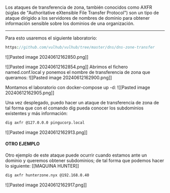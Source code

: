 Los ataques de transferencia de zona, también conocidos como AXFR (siglas de "Authoritative eXtensible File Transfer Protocol") son un tipo de ataque dirigido a los servidores de nombres de dominio para obtener información sensible sobre los dominios de una organización.

----------------------------

Para esto usaremos el siguiente laboratorio:
```php
https://github.com/vulhub/vulhub/tree/master/dns/dns-zone-transfer
```

![[Pasted image 20240612162850.png]]

![[Pasted image 20240612162854.png]]
Abrimos el fichero named.conf.local y ponemos el nombre de transferencia de zona que queramos:
![[Pasted image 20240612162900.png]]

Montamos el laboratorio con docker-compose up -d:
![[Pasted image 20240612162905.png]]

Una vez desplegado, puedo hacer un ataque de transferencia de zona de tal forma que con el comando dig pueda conocer los subdominios existentes y más información:
```bash
dig axfr @127.0.0.0 pingucorp.local
```

![[Pasted image 20240612162913.png]]
#### OTRO EJEMPLO
Otro ejemplo de este ataque puede ocurrir cuando estamos ante un dominio y queremos obtener subdominios; de tal forma que podemos hacer lo siguiente:
[[MAQUINA HUNTER]]
```bash
dig axfr hunterzone.nyx @192.168.0.40
```

![[Pasted image 20240612162917.png]]